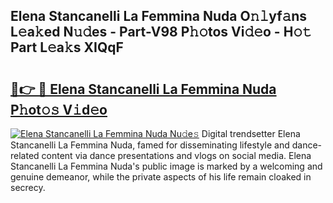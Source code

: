 ## Elena Stancanelli La Femmina Nuda O𝚗𝚕yf𝚊ns L𝚎a𝚔ed N𝚞𝚍es - Part-V98 P𝚑𝚘tos Vi𝚍𝚎o - H𝚘𝚝 Part L𝚎a𝚔s XIQqF

# <h2><a href="http://kfac013.oniu.top/?m=Elena+Stancanelli+La+Femmina+Nuda">🔗👉 🔴 Elena Stancanelli La Femmina Nuda P𝚑ot𝚘𝚜 V𝚒d𝚎o</a></h2>

[![Elena Stancanelli La Femmina Nuda Nu𝚍e𝚜](https://i.imgur.com/0qMVB7G.gif)](http://kfac013.oniu.top/?m=Elena+Stancanelli+La+Femmina+Nuda)
Digital trendsetter Elena Stancanelli La Femmina Nuda, famed for disseminating lifestyle and dance-related content via dance presentations and vlogs on social media. Elena Stancanelli La Femmina Nuda's public image is marked by a welcoming and genuine demeanor, while the private aspects of his life remain cloaked in secrecy.  
